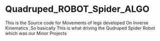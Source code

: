 # Quadruped_ROBOT_Spider_ALGO
This is the Source code for Movements of legs developed On Inverse Kinematics ,So basically This is what driving the Qudruped Spider Robot which was our Minor Projects
